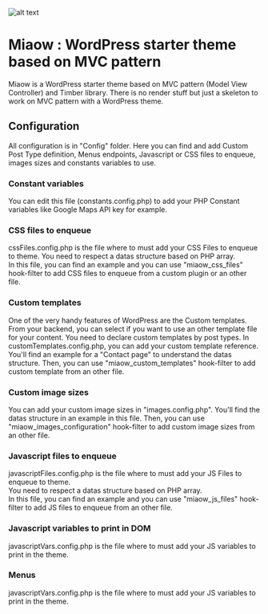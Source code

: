 ![alt text](https://raw.githubusercontent.com/lagriffedigitale/miaow-wordpress-mvc-starter-theme/master/screenshot.png "Miaow - Model-View-Controller WordPress starter theme")  

# Miaow : WordPress starter theme based on MVC pattern
Miaow is a WordPress starter theme based on MVC pattern (Model View Controller) and Timber library. There is no render stuff but just a skeleton to work on MVC pattern with a WordPress theme.

## Configuration
All configuration is in "Config" folder. Here you can find and add Custom Post Type definition, Menus endpoints, Javascript or CSS files to enqueue, images sizes and constants variables to use.

### Constant variables
You can edit this file (constants.config.php) to add your PHP Constant variables like Google Maps API key for example.

### CSS files to enqueue
cssFiles.config.php is the file where to must add your CSS Files to enqueue to theme. You need to respect a datas structure based on PHP array.   
In this file, you can find an example and you can use "miaow_css_files" hook-filter to add CSS files to enqueue from a custom plugin or an other file.

### Custom templates
One of the very handy features of WordPress are the  Custom templates. From your backend, you can select if you want to use an other template file for your content. You need to declare custom templates by post types. In customTemplates.config.php, you can add your custom template reference.  
You'll find an example for a "Contact page" to understand the datas structure. Then, you can use "miaow_custom_templates" hook-filter to add custom template from an other file.

### Custom image sizes
You can add your custom image sizes in "images.config.php". You'll find the datas structure in an example in this file. Then, you can use "miaow_images_configuration" hook-filter to add custom image sizes from an other file.

### Javascript files to enqueue
javascriptFiles.config.php is the file where to must add your JS Files to enqueue to theme.   
You need to respect a datas structure based on PHP array.   
In this file, you can find an example and you can use "miaow_js_files" hook-filter to add JS files to enqueue from an other file.

### Javascript variables to print in DOM
javascriptVars.config.php is the file where to must add your JS variables to print in the theme.   

### Menus 
javascriptVars.config.php is the file where to must add your JS variables to print in the theme.   
